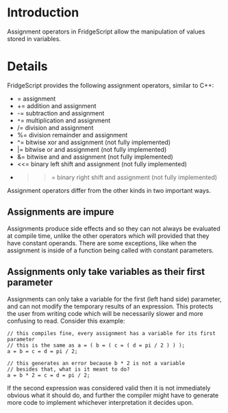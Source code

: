 # Introduction #

Assignment operators in FridgeScript allow the manipulation of values stored in variables.


# Details #

FridgeScript provides the following assignment operators, similar to C++:
  * = assignment
  * += addition and assignment
  * -= subtraction and assignment
  * `*`= multiplication and assignment
  * /= division and assignment
  * %= division remainder and assignment
  * ^= bitwise xor and assignment (not fully implemented)
  * |= bitwise or and assignment (not fully implemented)
  * &= bitwise and and assignment (not fully implemented)
  * <<= binary left shift and assignment (not fully implemented)
  * >>= binary right shift and assignment (not fully implemented)

Assignment operators differ from the other kinds in two important ways.

## Assignments are impure ##

Assignments produce side effects and so they can not always be evaluated at compile time, unlike the other operators which will provided that they have constant operands. There are some exceptions, like when the assignment is inside of a function being called with constant parameters.

## Assignments only take variables as their first parameter ##

Assignments can only take a variable for the first (left hand side) parameter, and can not modify the temporary results of an expression. This protects the user from writing code which will be necessarily slower and more confusing to read.
Consider this example:
```
// this compiles fine, every assignment has a variable for its first parameter
// this is the same as a = ( b = ( c = ( d = pi / 2 ) ) );
a = b = c = d = pi / 2;

// this generates an error because b * 2 is not a variable
// besides that, what is it meant to do?
a = b * 2 = c = d = pi / 2;
```
If the second expression was considered valid then it is not immediately obvious what it should do, and further the compiler might have to generate more code to implement whichever interpretation it decides upon.